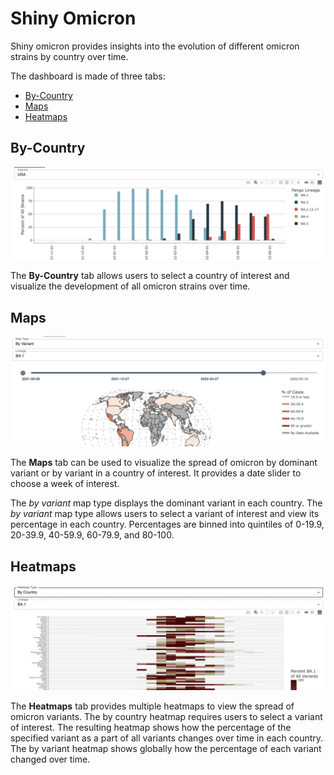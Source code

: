 # Shiny Omicron

Shiny omicron provides insights into the evolution of different omicron strains by country over time.

The dashboard is made of three tabs:

- [By-Country](#By-Country)
- [Maps](#Maps)
- [Heatmaps](#Heatmaps)

## By-Country

![by-country preview](man/figures/bycountry.png)

The **By-Country** tab allows users to select a country of interest and visualize the development of all omicron strains over time.

## Maps

![maps preview](man/figures/map.png)


The **Maps** tab can be used to visualize the spread of omicron by dominant variant or by variant in a country of interest.
It provides a date slider to choose a week of interest.

The *by variant* map type displays the dominant variant in each country.
The *by variant* map type allows users to select a variant of interest and view its percentage in each country.
Percentages are binned into quintiles of 0-19.9, 20-39.9, 40-59.9, 60-79.9, and 80-100.

## Heatmaps

![maps preview](man/figures/heatmaps.png)

The **Heatmaps** tab provides multiple heatmaps to view the spread of omicron variants. The by country heatmap requires users to select a variant of interest. The resulting heatmap shows how the percentage of the specified variant as a part of all variants changes over time in each country. The by variant heatmap shows globally how the percentage of each variant changed over time.